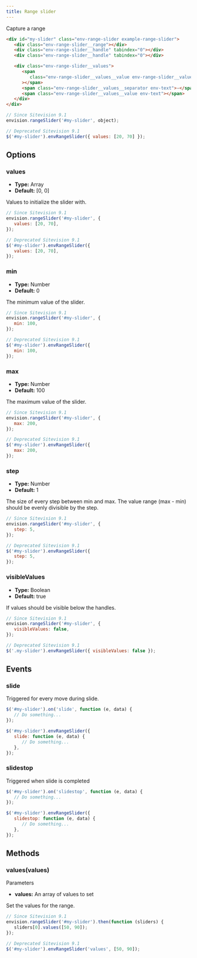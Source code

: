 ```yaml
---
title: Range slider
---
```


Capture a range

```html
<div id="my-slider" class="env-range-slider example-range-slider">
   <div class="env-range-slider__range"></div>
   <div class="env-range-slider__handle" tabindex="0"></div>
   <div class="env-range-slider__handle" tabindex="0"></div>

   <div class="env-range-slider__values">
      <span
         class="env-range-slider__values__value env-range-slider__values__value--from env-text"
      ></span>
      <span class="env-range-slider__values__separator env-text">-</span>
      <span class="env-range-slider__values__value env-text"></span>
   </div>
</div>
```

```javascript
// Since Sitevision 9.1
envision.rangeSlider('#my-slider', object);

// Deprecated Sitevision 9.1
$('#my-slider').envRangeSlider({ values: [20, 70] });
```

## Options

### values

-  **Type:** Array
-  **Default:** [0, 0]

Values to initialize the slider with.

```javascript
// Since Sitevision 9.1
envision.rangeSlider('#my-slider', {
   values: [20, 70],
});

// Deprecated Sitevision 9.1
$('#my-slider').envRangeSlider({
   values: [20, 70],
});
```

### min

-  **Type:** Number
-  **Default:** 0

The minimum value of the slider.

```javascript
// Since Sitevision 9.1
envision.rangeSlider('#my-slider', {
   min: 100,
});

// Deprecated Sitevision 9.1
$('#my-slider').envRangeSlider({
   min: 100,
});
```

### max

-  **Type:** Number
-  **Default:** 100

The maximum value of the slider.

```javascript
// Since Sitevision 9.1
envision.rangeSlider('#my-slider', {
   max: 200,
});

// Deprecated Sitevision 9.1
$('#my-slider').envRangeSlider({
   max: 200,
});
```

### step

-  **Type:** Number
-  **Default:** 1

The size of every step between min and max. The value range (max - min) should be evenly divisible by the step.

```javascript
// Since Sitevision 9.1
envision.rangeSlider('#my-slider', {
   step: 5,
});

// Deprecated Sitevision 9.1
$('#my-slider').envRangeSlider({
   step: 5,
});
```

### visibleValues

-  **Type:** Boolean
-  **Default:** true

If values should be visible below the handles.

```javascript
// Since Sitevision 9.1
envision.rangeSlider('#my-slider', {
   visibleValues: false,
});

// Deprecated Sitevision 9.1
$('.my-slider').envRangeSlider({ visibleValues: false });
```

## Events

### slide

Triggered for every move during slide.

```javascript
$('#my-slider').on('slide', function (e, data) {
   // Do something...
});

$('#my-slider').envRangeSlider({
   slide: function (e, data) {
      // Do something...
   },
});
```

### slidestop

Triggered when slide is completed

```javascript
$('#my-slider').on('slidestop', function (e, data) {
   // Do something...
});

$('#my-slider').envRangeSlider({
   slidestop: function (e, data) {
      // Do something...
   },
});
```

## Methods

### values(values)

Parameters

-  **values:** An array of values to set

Set the values for the range.

```javascript
// Since Sitevision 9.1
envision.rangeSlider('#my-slider').then(function (sliders) {
   sliders[0].values([50, 90]);
});

// Deprecated Sitevision 9.1
$('#my-slider').envRangeSlider('values', [50, 90]);
```
